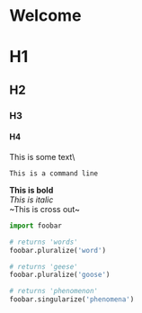 # Welcome

# H1
## H2
### H3
#### H4

This is some text\

`This is a command line`

**This is bold**\
*This is italic*\
~This is cross out~

```python
import foobar

# returns 'words'
foobar.pluralize('word')

# returns 'geese'
foobar.pluralize('goose')

# returns 'phenomenon'
foobar.singularize('phenomena')
```